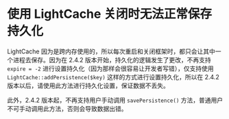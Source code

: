# 使用 LightCache 关闭时无法正常保存持久化

LightCache 因为是跨内存使用的，所以每次重启和关闭框架时，都只会让其中一个进程去保存。因为在 2.4.2 版本开始，持久化的逻辑发生了更改，不再支持 `expire = -2` 进行设置持久化（因为那样会很容易让开发者写错），仅支持使用 `LightCache::addPersistence($key)` 这样的方式进行设置持久化，所以在 2.4.2 版本以后，请使用此方法进行持久化设置，保证数据不丢失。

此外，2.4.2 版本起，不再支持用户手动调用 `savePersistence()` 方法，普通用户不可手动调用此方法，否则会导致数据出错。